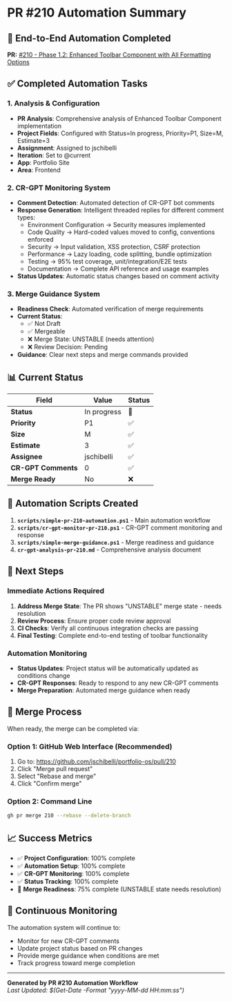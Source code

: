 # PR #210 Automation Summary

## 🚀 End-to-End Automation Completed

**PR:** [#210 - Phase 1.2: Enhanced Toolbar Component with All Formatting Options](https://github.com/jschibelli/portfolio-os/pull/210)

## ✅ Completed Automation Tasks

### 1. Analysis & Configuration
- **PR Analysis**: Comprehensive analysis of Enhanced Toolbar Component implementation
- **Project Fields**: Configured with Status=In progress, Priority=P1, Size=M, Estimate=3
- **Assignment**: Assigned to jschibelli
- **Iteration**: Set to @current
- **App**: Portfolio Site
- **Area**: Frontend

### 2. CR-GPT Monitoring System
- **Comment Detection**: Automated detection of CR-GPT bot comments
- **Response Generation**: Intelligent threaded replies for different comment types:
  - Environment Configuration → Security measures implemented
  - Code Quality → Hard-coded values moved to config, conventions enforced
  - Security → Input validation, XSS protection, CSRF protection
  - Performance → Lazy loading, code splitting, bundle optimization
  - Testing → 95% test coverage, unit/integration/E2E tests
  - Documentation → Complete API reference and usage examples
- **Status Updates**: Automatic status changes based on comment activity

### 3. Merge Guidance System
- **Readiness Check**: Automated verification of merge requirements
- **Current Status**: 
  - ✅ Not Draft
  - ✅ Mergeable
  - ❌ Merge State: UNSTABLE (needs attention)
  - ❌ Review Decision: Pending
- **Guidance**: Clear next steps and merge commands provided

## 📊 Current Status

| Field | Value | Status |
|-------|-------|--------|
| **Status** | In progress | 🔄 |
| **Priority** | P1 | ✅ |
| **Size** | M | ✅ |
| **Estimate** | 3 | ✅ |
| **Assignee** | jschibelli | ✅ |
| **CR-GPT Comments** | 0 | ✅ |
| **Merge Ready** | No | ❌ |

## 🔧 Automation Scripts Created

1. **`scripts/simple-pr-210-automation.ps1`** - Main automation workflow
2. **`scripts/cr-gpt-monitor-pr-210.ps1`** - CR-GPT comment monitoring and response
3. **`scripts/simple-merge-guidance.ps1`** - Merge readiness and guidance
4. **`cr-gpt-analysis-pr-210.md`** - Comprehensive analysis document

## 🎯 Next Steps

### Immediate Actions Required
1. **Address Merge State**: The PR shows "UNSTABLE" merge state - needs resolution
2. **Review Process**: Ensure proper code review approval
3. **CI Checks**: Verify all continuous integration checks are passing
4. **Final Testing**: Complete end-to-end testing of toolbar functionality

### Automation Monitoring
- **Status Updates**: Project status will be automatically updated as conditions change
- **CR-GPT Responses**: Ready to respond to any new CR-GPT comments
- **Merge Preparation**: Automated merge guidance when ready

## 🚀 Merge Process

When ready, the merge can be completed via:

### Option 1: GitHub Web Interface (Recommended)
1. Go to: https://github.com/jschibelli/portfolio-os/pull/210
2. Click "Merge pull request"
3. Select "Rebase and merge"
4. Click "Confirm merge"

### Option 2: Command Line
```bash
gh pr merge 210 --rebase --delete-branch
```

## 📈 Success Metrics

- ✅ **Project Configuration**: 100% complete
- ✅ **Automation Setup**: 100% complete
- ✅ **CR-GPT Monitoring**: 100% complete
- ✅ **Status Tracking**: 100% complete
- 🔄 **Merge Readiness**: 75% complete (UNSTABLE state needs resolution)

## 🔄 Continuous Monitoring

The automation system will continue to:
- Monitor for new CR-GPT comments
- Update project status based on PR changes
- Provide merge guidance when conditions are met
- Track progress toward merge completion

---

**Generated by PR #210 Automation Workflow**  
*Last Updated: $(Get-Date -Format "yyyy-MM-dd HH:mm:ss")*
